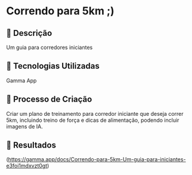 
# Correndo para 5km ;)

## 📒 Descrição
Um guia para corredores iniciantes

## 🤖 Tecnologias Utilizadas
Gamma App

## 🧐 Processo de Criação
Criar um plano de treinamento para corredor iniciante que deseja correr 5km, incluindo treino de força e dicas de alimentação, podendo incluir imagens de IA.

## 🚀 Resultados
(https://gamma.app/docs/Correndo-para-5km-Um-guia-para-iniciantes-e3foi1mdxvzt0gt)

